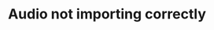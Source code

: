 ---
title: 'Audio not importing correctly'
redirect_to:
  - 'https://discuss.pencil2d.org/t/audio-not-importing-correctly/1354'
---